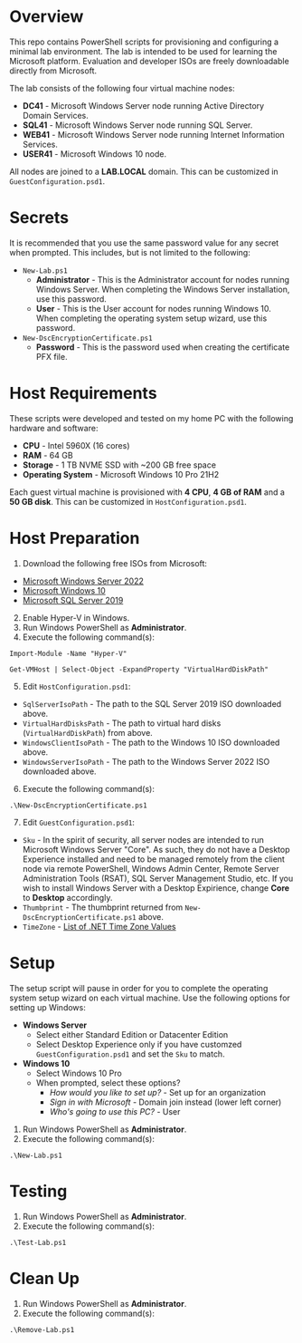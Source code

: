 # Overview

This repo contains PowerShell scripts for provisioning and configuring a minimal lab environment.  The lab is intended to be used for learning the Microsoft platform.  Evaluation and developer ISOs are freely downloadable directly from Microsoft.

The lab consists of the following four virtual machine nodes:

- **DC41** - Microsoft Windows Server node running Active Directory Domain Services.
- **SQL41** - Microsoft Windows Server node running SQL Server.
- **WEB41** - Microsoft Windows Server node running Internet Information Services.
- **USER41** - Microsoft Windows 10 node.

All nodes are joined to a **LAB.LOCAL** domain.  This can be customized in `GuestConfiguration.psd1`.

# Secrets

It is recommended that you use the same password value for any secret when prompted.  This includes, but is not limited to the following:
- `New-Lab.ps1`
    - **Administrator** - This is the Administrator account for nodes running Windows Server.  When completing the Windows Server installation, use this password.
    - **User** - This is the User account for nodes running Windows 10.  When completing the operating system setup wizard, use this password.
- `New-DscEncryptionCertificate.ps1`
    - **Password** - This is the password used when creating the certificate PFX file.

# Host Requirements

These scripts were developed and tested on my home PC with the following hardware and software:

- **CPU** - Intel 5960X (16 cores)
- **RAM** - 64 GB
- **Storage** - 1 TB NVME SSD with ~200 GB free space
- **Operating System** - Microsoft Windows 10 Pro 21H2

Each guest virtual machine is provisioned with **4 CPU**, **4 GB of RAM** and a **50 GB disk**.  This can be customized in `HostConfiguration.psd1`.

# Host Preparation

1. Download the following free ISOs from Microsoft:

- [Microsoft Windows Server 2022](https://www.microsoft.com/en-us/evalcenter/evaluate-windows-server-2022)
- [Microsoft Windows 10](https://www.microsoft.com/en-us/software-download/windows10)
- [Microsoft SQL Server 2019](https://www.microsoft.com/en-us/sql-server/sql-server-downloads)

2. Enable Hyper-V in Windows.
3. Run Windows PowerShell as **Administrator**.
4. Execute the following command(s):

`Import-Module -Name "Hyper-V"`

`Get-VMHost | Select-Object -ExpandProperty "VirtualHardDiskPath"`

5. Edit `HostConfiguration.psd1`:

- `SqlServerIsoPath` - The path to the SQL Server 2019 ISO downloaded above.
- `VirtualHardDisksPath` - The path to virtual hard disks (`VirtualHardDiskPath`) from above.
- `WindowsClientIsoPath` - The path to the Windows 10 ISO downloaded above.
- `WindowsServerIsoPath` - The path to the Windows Server 2022 ISO downloaded above.

6. Execute the following command(s):

`.\New-DscEncryptionCertificate.ps1`

7. Edit `GuestConfiguration.psd1`:

- `Sku` - In the spirit of security, all server nodes are intended to run Microsoft Windows Server "Core".  As such, they do not have a Desktop Experience installed and need to be managed remotely from the client node via remote PowerShell, Windows Admin Center, Remote Server Administration Tools (RSAT), SQL Server Management Studio, etc.  If you wish to install Windows Server with a Desktop Expirience, change **Core** to **Desktop** accordingly.
- `Thumbprint` - The thumbprint returned from `New-DscEncryptionCertificate.ps1` above.
- `TimeZone` - [List of .NET Time Zone Values](https://lonewolfonline.net/timezone-information/#:~:text=List%20of%20.Net%20Timezone%20Values%20%20%20,%20%20False%20%2018%20more%20rows%20)


# Setup

The setup script will pause in order for you to complete the operating system setup wizard on each virtual machine.  Use the following options for setting up Windows:

- **Windows Server**
    - Select either Standard Edition or Datacenter Edition
    - Select Desktop Experience only if you have customzed `GuestConfiguration.psd1` and set the `Sku` to match.
- **Windows 10**
    - Select Windows 10 Pro
    - When prompted, select these options?
        - *How would you like to set up?* - Set up for an organization
        - *Sign in with Microsoft* - Domain join instead (lower left corner)
        - *Who's going to use this PC?* - User

1. Run Windows PowerShell as **Administrator**.
2. Execute the following command(s):

`.\New-Lab.ps1`

# Testing

1. Run Windows PowerShell as **Administrator**.
2. Execute the following command(s):

`.\Test-Lab.ps1`

# Clean Up

1. Run Windows PowerShell as **Administrator**.
2. Execute the following command(s):

`.\Remove-Lab.ps1`
